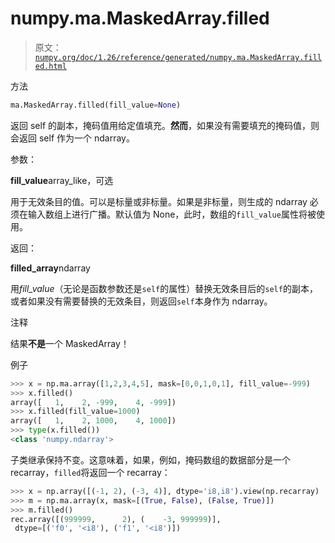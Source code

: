 # numpy.ma.MaskedArray.filled

> 原文：[`numpy.org/doc/1.26/reference/generated/numpy.ma.MaskedArray.filled.html`](https://numpy.org/doc/1.26/reference/generated/numpy.ma.MaskedArray.filled.html)

方法

```py
ma.MaskedArray.filled(fill_value=None)
```

返回 self 的副本，掩码值用给定值填充。**然而**，如果没有需要填充的掩码值，则会返回 self 作为一个 ndarray。

参数：

**fill_value**array_like，可选

用于无效条目的值。可以是标量或非标量。如果是非标量，则生成的 ndarray 必须在输入数组上进行广播。默认值为 None，此时，数组的`fill_value`属性将被使用。

返回：

**filled_array**ndarray

用*fill_value*（无论是函数参数还是`self`的属性）替换无效条目后的`self`的副本，或者如果没有需要替换的无效条目，则返回`self`本身作为 ndarray。

注释

结果**不是**一个 MaskedArray！

例子

```py
>>> x = np.ma.array([1,2,3,4,5], mask=[0,0,1,0,1], fill_value=-999)
>>> x.filled()
array([   1,    2, -999,    4, -999])
>>> x.filled(fill_value=1000)
array([   1,    2, 1000,    4, 1000])
>>> type(x.filled())
<class 'numpy.ndarray'> 
```

子类继承保持不变。这意味着，如果，例如，掩码数组的数据部分是一个 recarray，`filled`将返回一个 recarray：

```py
>>> x = np.array([(-1, 2), (-3, 4)], dtype='i8,i8').view(np.recarray)
>>> m = np.ma.array(x, mask=[(True, False), (False, True)])
>>> m.filled()
rec.array([(999999,      2), (    -3, 999999)],
 dtype=[('f0', '<i8'), ('f1', '<i8')]) 
```
